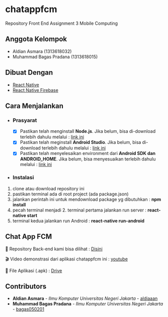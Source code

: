 # chatappfcm
Repository Front End Assignment 3 Mobile Computing 

## Anggota Kelompok ##
* Aldian Asmara (1313618032)
* Muhammad Bagas Pradana (1313618015)

## Dibuat Dengan ##
- [React Native](https://reactnative.dev/) 
- [React Native Firebase](https://rnfirebase.io/)

## Cara Menjalankan ##
* ### Prasyarat ###
  - [x] Pastikan telah menginstall **Node.js**. Jika belum, bisa di-download terlebih dahulu melalui : [link ini](https://nodejs.org/en/)
  - [x] Pastikan telah meginstall **Android Studio**. Jika belum, bisa di-download terlebih dahulu melalui : [link ini](https://developer.android.com/studio)
  - [x] Pastikan telah menyelesaikan environment dari **Android SDK dan ANDROID_HOME**. Jika belum, bisa menyesuaikan terlebih dahulu melalui : [link ini](https://reactnative.dev/docs/environment-setup)

* ### Instalasi ###
1. clone atau download repository ini
2. pastikan terminal ada di root project (ada package.json)
3. jalankan perintah ini untuk mendownload package yg dibutuhkan : **npm install**
4. pecah terminal menjadi 2. terminal pertama jalankan run server : **react-native start**
5. terminal kedua jalankan run Android : **react-native run-android**

## Chat App FCM ##
:blue_book: Repository Back-end kami bisa dilihat : [Disini](https://github.com/bagas050201/SIPKU/blob/main/Final%20Project%20Report%20SIPKU/Final%20Project%20Report%20SIPKU.pdf)

:clapper: Video demonstrasi dari aplikasi chatappfcm ini : [youtube]()

:iphone:  File Aplikasi (.apk) : [Drive](http://sipkukpm.pythonanywhere.com/login/)

## Contributors ##

* **Aldian Asmara** - *Ilmu Komputer Universitas Negeri Jakarta* - [aldiaaan](https://github.com/aldiaaan)
* **Muhammad Bagas Pradana** - *Ilmu Komputer Universitas Negeri Jakarta* - [bagas050201](https://github.com/bagas050201)
